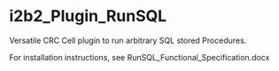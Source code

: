 # i2b2_Plugin_RunSQL
Versatile CRC Cell plugin to run arbitrary SQL stored Procedures. 

For installation instructions, see RunSQL_Functional_Specification.docx
